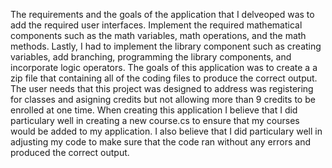 The requirements and the goals of the application that I delveoped was to add the required user interfaces. Implement the required mathematical components such as the math variables, math operations, and the math methods. Lastly, I had to implement the library component such as creating variables, add branching, programming the library components, and incorporate logic operators. The goals of this application was to create a a zip file that containing all of the coding files to produce the correct output. The user needs that this project was designed to address was registering for classes and asigning credits but not allowing more than 9 credits to be enrolled at one time. 
When creating this application I believe that I did particulary well in creating a new course.cs to ensure that my courses would be added to my application. I also believe that I did particulary well in adjusting my code to make sure that the code ran without any errors and produced the correct output. 


